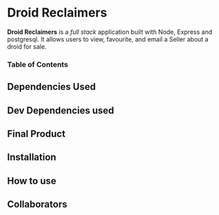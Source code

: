 # Droid Reclaimers
**Droid Reclaimers** is a *full stack* application built with Node, Express and postgresql. It allows users to view, favourite, and email a Seller about a droid for sale.

### Table of Contents

## Dependencies Used

## Dev Dependencies used

## Final Product

## Installation

## How to use

## Collaborators
